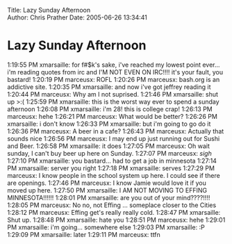 Title: Lazy Sunday Afternoon  
Author: Chris Prather
Date: 2005-06-26 13:34:41

# Lazy Sunday Afternoon
1:19:55 PM xmarsaille: for f#$k's sake, i've reached my lowest point ever... i'm reading quotes from irc and I'M NOT EVEN ON IRC!!!!  it's your fault, you bastard!
1:20:19 PM marceusx: ROFL
1:20:26 PM marceusx: bash.org is an addictive site.
1:20:35 PM xmarsaille: and now i've got jeffrey reading it
1:20:44 PM marceusx: Why am I not suprised.
1:21:46 PM xmarsaille: shut up >:(
1:25:59 PM xmarsaille: this is the worst way ever to spend a sunday afternoon
1:26:08 PM xmarsaille: i'm 28!  this is college crap!
1:26:13 PM marceusx: hehe
1:26:21 PM marceusx: What would be better?
1:26:26 PM xmarsaille: i don't know
1:26:33 PM xmarsaille: but i'm going to go do it
1:26:36 PM marceusx: A beer in a cafe?
1:26:43 PM marceusx: Actually that sounds nice
1:26:56 PM marceusx: I may end up just running out for Sushi and Beer.
1:26:58 PM xmarsaille: it does
1:27:05 PM marceusx: Oh wait sunday, I can't buy beer up here on Sunday.
1:27:07 PM marceusx: *sigh*
1:27:10 PM xmarsaille: you bastard... had to get a job in minnesota
1:27:14 PM xmarsaille: server you right
1:27:18 PM xmarsaille: serves
1:27:29 PM marceusx: I know people in the school system up here. I could see if there are openings.
1:27:46 PM marceusx: I know Jamie would love it if you moved up here.
1:27:50 PM xmarsaille: I AM NOT MOVING TO EFFING MINNESOTA!!!!!!
1:28:01 PM xmarsaille: are you out of your mind????!!!!
1:28:05 PM marceusx: No no, not Effing ... someplace closer to the Cities
1:28:12 PM marceusx: Effing get's really really cold.
1:28:47 PM xmarsaille: Shut up.
1:28:48 PM xmarsaille: hate you
1:28:51 PM marceusx: hehe
1:29:01 PM xmarsaille: i'm going... somewhere else
1:29:03 PM xmarsaille: :P
1:29:09 PM xmarsaille: later
1:29:11 PM marceusx: ttfn
